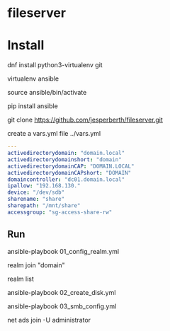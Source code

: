# fileserver

# Install

dnf install python3-virtualenv git

virtualenv ansible

source ansible/bin/activate

pip install ansible

git clone https://github.com/jesperberth/fileserver.git

create a vars.yml file ../vars.yml

```yaml
---
activedirectorydomain: "domain.local"
activedirectorydomainshort: "domain"
activedirectorydomainCAP: "DOMAIN.LOCAL"
activedirectorydomainCAPshort: "DOMAIN"
domaincontroller: "dc01.domain.local"
ipallow: "192.168.130."
device: "/dev/sdb"
sharename: "share"
sharepath: "/mnt/share"
accessgroup: "sg-access-share-rw"
```
## Run

ansible-playbook 01_config_realm.yml

realm join "domain"

realm list

ansible-playbook 02_create_disk.yml

ansible-playbook 03_smb_config.yml

net ads join -U administrator